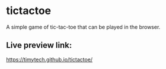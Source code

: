 # tictactoe
A simple game of tic-tac-toe that can be played in the browser.

## Live preview link:
https://timytech.github.io/tictactoe/
